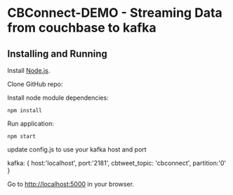 CBConnect-DEMO - Streaming Data from couchbase to kafka
==========================================================


Installing and Running
----

Install [Node.js](http://nodejs.org/).

Clone GitHub repo:

Install node module dependencies:

```
npm install 
```

Run application:

```
npm start
```

update config.js to use your kafka host and port

kafka: {
		host:'localhost',
		port:'2181',
  		cbtweet_topic: 'cbconnect',
  		partition:'0'
	}

Go to [http://localhost:5000](http://localhost:5000) in your browser.
